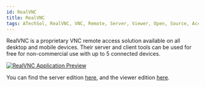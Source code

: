 ```yaml
---
id: RealVNC
title: RealVNC
tags: ATechSol, RealVNC, VNC, Remote, Server, Viewer, Open, Source, Access, Maintenance
---
```


RealVNC is a proprietary VNC remote access solution available on all desktop and mobile devices. Their server and client tools can be used for free for non-commercial use with up to 5 connected devices.

[<img alt="RealVNC Application Preview" src="/img/RealVNC.png" />](https://www.realvnc.com/en/)

You can find the server edition [here](https://www.realvnc.com/en/connect/download/vnc/), and the viewer edition [here](https://www.realvnc.com/en/connect/download/viewer/).